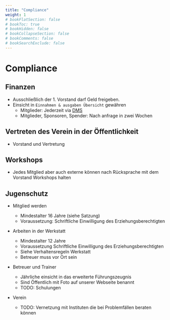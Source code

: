 ```yaml
---
title: "Compliance"
weight: 1
# bookFlatSection: false
# bookToc: true
# bookHidden: false
# bookCollapseSection: false
# bookComments: false
# bookSearchExclude: false
---
```


# Compliance

## Finanzen

- Ausschließlich der 1. Vorstand darf Geld freigeben.
- Einsicht in `Einnahmen & ausgaben Übersicht` gewähren
  - Mitglieder: Jederzeit via [DMS](/verein/dokumenten-management-system/)
  - Mitglieder, Sponsoren, Spender: Nach anfrage in zwei Wochen

## Vertreten des Verein in der Öffentlichkeit

- Vorstand und Vertretung

## Workshops

- Jedes Mitglied aber auch externe können nach Rücksprache mit dem Vorstand Workshops halten

## Jugenschutz

- Mitglied werden
  - Mindestalter 16 Jahre (siehe Satzung)
  - Voraussetzung: Schriftliche Einwilligung des Erziehungsberechtigten
  
- Arbeiten in der Werkstatt
  - Mindestalter 12 Jahre
  - Voraussetzung Schriftliche Einwilligung des Erziehungsberechtigten
  - Siehe Verhaltensregeln Werkstatt
  - Betreuer muss vor Ort sein

- Betreuer und Trainer
  - Jährliche einsicht in das erweiterte Führungszeugnis
  - Sind Öffentlich mit Foto auf unserer Webseite benannt
  - TODO: Schulungen

- Verein
  - TODO: Vernetzung mit Instituten die bei Problemfällen beraten können
